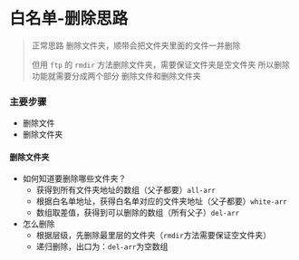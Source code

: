 # 白名单-删除思路

> 正常思路
> 删除文件夹，顺带会把文件夹里面的文件一并删除
> 
> 但用 `ftp` 的 `rmdir` 方法删除文件夹，需要保证文件夹是空文件夹
> 所以删除功能就需要分成两个部分
> 删除文件和删除文件夹

### 主要步骤
- 删除文件
- 删除文件夹

#### 删除文件夹
- 如何知道要删除哪些文件夹？
  - 获得到所有文件夹地址的数组（父子都要）`all-arr`
  - 根据白名单地址，获得白名单对应的文件夹地址（父子都要）`white-arr`
  - 数组取差值，获得到可以删除的数组（所有父子）`del-arr`
- 怎么删除
  - 根据层级，先删除最里层的文件夹（`rmdir`方法需要保证空文件夹）
  - 递归删除，出口为：`del-arr`为空数组

